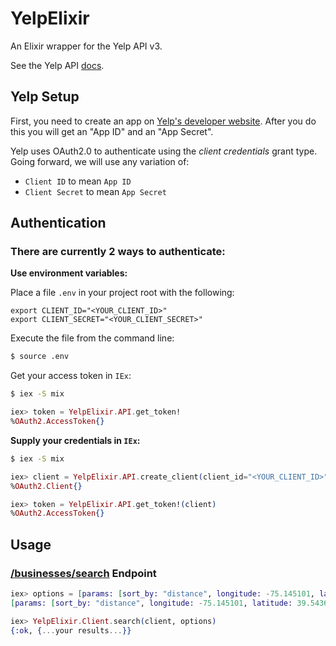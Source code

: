 # YelpElixir

An Elixir wrapper for the Yelp API v3.

See the Yelp API [docs](https://www.yelp.com/developers/documentation/v3/).

## Yelp Setup

First, you need to create an app on [Yelp's developer website](https://www.yelp.com/developers/v3/manage_app). After you do this you will get an "App ID" and an "App Secret".

Yelp uses OAuth2.0 to authenticate using the *client credentials* grant type. Going forward, we will use any variation of:

* `Client ID` to mean `App ID`
* `Client Secret` to mean `App Secret`

## Authentication

### There are currently 2 ways to authenticate:

**Use environment variables:**

Place a file `.env` in your project root with the following:

    export CLIENT_ID="<YOUR_CLIENT_ID>"
    export CLIENT_SECRET="<YOUR_CLIENT_SECRET>"

Execute the file from the command line:

```bash
$ source .env
```

Get your access token in `IEx`:

```bash
$ iex -S mix
```
```elixir
iex> token = YelpElixir.API.get_token!
%OAuth2.AccessToken{}
```

**Supply your credentials in `IEx`:**

```bash
$ iex -S mix
```
```elixir
iex> client = YelpElixir.API.create_client(client_id="<YOUR_CLIENT_ID>", client_secret="<YOUR_CLIENT_SECRET>")
%OAuth2.Client{}

iex> token = YelpElixir.API.get_token!(client)
%OAuth2.AccessToken{}
```

## Usage

### [/businesses/search](https://www.yelp.com/developers/documentation/v3/business_search) Endpoint

```elixir
iex> options = [params: [sort_by: "distance", longitude: -75.145101, latitude: 39.54364]]
[params: [sort_by: "distance", longitude: -75.145101, latitude: 39.54364]]

iex> YelpElixir.Client.search(client, options)
{:ok, {...your results...}}
```
